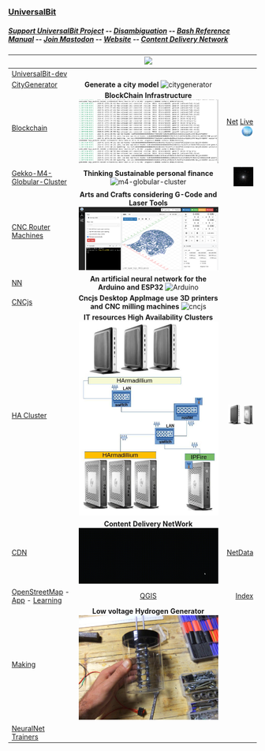 ### [UniversalBit](https://github.com/universalbit-dev) 

##### [Support UniversalBit Project](https://github.com/universalbit-dev/universalbit-dev/tree/main/support) -- [Disambiguation](https://en.wikipedia.org/wiki/Wikipedia:Disambiguation) -- [Bash Reference Manual](https://www.gnu.org/software/bash/manual/html_node/index.html) -- [Join Mastodon](https://mastodon.social/invite/wTHp2hSD) -- [Website](https://www.universalbit.it/) -- [Content Delivery Network](https://universalbitcdn.it/)
|    | <img src="https://github.com/universalbit-dev/universalbit-dev/blob/main/gif/nebula/nebula_loop.gif" width="auto"></img> |  |
|--------------|:-----:|-----------:|
| [UniversalBit-dev](https://github.com/universalbit-dev/universalbit-dev) | | |
| [CityGenerator](https://github.com/universalbit-dev/CityGenerator)     | <strong>Generate a city model</strong> ![citygenerator](https://github.com/universalbit-dev/CityGenerator/blob/master/assets/images/gif/citygenerator.gif) | |
| [Blockchain](https://github.com/universalbit-dev/universalbit-dev/tree/main/blockchain/bitcoin)    |  <strong>BlockChain Infrastructure</strong> ![blockchain](https://github.com/universalbit-dev/universalbit-dev/blob/main/blockchain/bitcoin/btc-pruned-node.png) | [Net](https://bitnodes.io/nodes/network-map/) [Live](https://bitnodes.io/nodes/live-map/)<img src="https://github.com/universalbit-dev/universalbit-dev/blob/main/docs/assets/images/blockchain.png" width="25"></img>| 
| [Gekko-M4-Globular-Cluster](https://github.com/universalbit-dev/gekko-m4)    | <strong>Thinking Sustainable personal finance</strong> ![m4-globular-cluster](https://github.com/universalbit-dev/gekko-m4/blob/master/images/gif/pm2_ecosystem.gif) | <img src="https://github.com/universalbit-dev/universalbit-dev/blob/main/docs/assets/images/Globular_cluster_Messier_4.jpg" width="40"></img>|
| [CNC Router Machines](https://github.com/universalbit-dev/cnc-router-machines)  |<strong>Arts and Crafts considering G-Code and Laser Tools</strong>![cncjs](https://github.com/universalbit-dev/cnc-router-machines/blob/main/g-code/universalbit/cncjs/universalbit_cncjs.png) | |
| [NN](https://github.com/universalbit-dev/universalbit-dev/tree/main/ann)    |<strong>An artificial neural network for the Arduino and ESP32 </strong>![Arduino](https://github.com/universalbit-dev/universalbit-dev/blob/main/ann/img/gif/arduino-nano_ANN.gif)| |
| [CNCjs](https://github.com/universalbit-dev/cncjs/blob/master/README.md)    |<strong>Cncjs Desktop AppImage  use 3D printers and CNC milling machines</strong> ![cncjs](https://github.com/universalbit-dev/cncjs/blob/master/gif/cncjs.gif) | |
| [HA Cluster](https://github.com/universalbit-dev/HArmadillium/blob/main/HArmadillium.md)       |  <strong>IT resources High Availability Clusters</strong>![HArmadillium](https://github.com/universalbit-dev/HArmadillium/blob/main/images/HArmadillium.jpg)  | <img src="https://github.com/universalbit-dev/universalbit-dev/blob/main/docs/assets/images/HP-T630.png" width="27"></img> <img src="https://github.com/universalbit-dev/universalbit-dev/blob/main/docs/assets/images/HP-T610.png" width="20"></img>|
| [CDN](https://github.com/universalbit-dev/universalbit-dev/tree/main/cdn) | <strong>Content Delivery NetWork</strong>![cdn](https://github.com/universalbit-dev/universalbit-dev/blob/main/cdn/images/gif/content_delivery_network_live.gif)  | [NetData](https://universalbitcdn.it/spaces/content-delivery-network/rooms/local/nodes#metrics_correlation=false&after=-900&before=0&utc=Europe%2FRome&offset=%2B2&timezoneName=Amsterdam%2C%20Berlin%2C%20Bern%2C%20Rome%2C%20Stockholm%2C%20Vienna&modal=&modalTab=&modalParams=&selectedIntegrationCategory=deploy.operating-systems&force_play=false&local--chartName-val=menu_system_submenu_cpu&local-nodesView-nodeIdToGo-val=menu_Live) |
| [OpenStreetMap](https://github.com/universalbit-dev/iD) - [App](https://oyster-app-c5dox.ondigitalocean.app) - [Learning](https://learnosm.org/it/beginner/start-osm/)    | [QGIS](https://github.com/qgis/QGIS) | [Index](https://ubuntu.qgis.org/ubuntu/) |
| [Making](https://github.com/universalbit-dev/universalbit-dev/tree/main/making/images/)    | <strong>Low voltage Hydrogen Generator</strong>![hho](https://github.com/universalbit-dev/CityGenerator/blob/master/public/hho/HHO_03.JPG)| |
| [NeuralNet Trainers](https://github.com/universalbit-dev/convnetjs)    |  |  |
